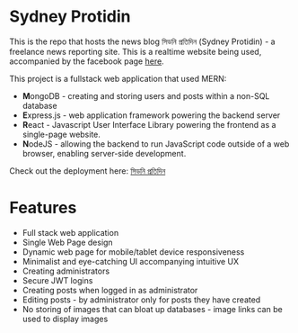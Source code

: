 # Sydney Protidin

This is the repo that hosts the news blog সিডনি প্রতিদিন (Sydney Protidin) - a freelance news reporting site. This is a realtime website being used, accompanied by the facebook page [here](https://www.facebook.com/sydneyprotidin).

This project is a fullstack web application that used MERN:

 - **M**ongoDB - creating and storing users and posts within a non-SQL database
 - **E**xpress.js - web application framework powering the backend server
 - **R**eact - Javascript User Interface Library powering the frontend as a single-page website.
 - **N**odeJS - allowing the backend to run JavaScript code outside of a web browser, enabling server-side development.

Check out the deployment here: [সিডনি প্রতিদিন](https://sydney-protidin.onrender.com/)

# Features

 - Full stack web application
 - Single Web Page design
 - Dynamic web page for mobile/tablet device responsiveness
 - Minimalist and eye-catching UI accompanying intuitive UX
 - Creating administrators
 - Secure JWT logins
 - Creating posts when logged in as administrator
 - Editing posts - by administrator only for posts they have created
 - No storing of images that can bloat up databases - image links can be used to display images
